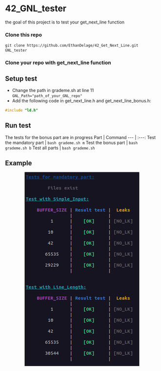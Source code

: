 # 42_GNL_tester
the goal of this project is to test your get_next_line function

### Clone this repo
```shell
git clone https://github.com/EthanDelage/42_Get_Next_Line.git GNL_tester
```
### Clone your repo with get_next_line function

## Setup test
* Change the path in grademe.sh at line 11 ```GNL_Path="path_of_your_GNL_repo"```
* Add the following code in get_next_line.h and get_next_line_bonus.h:
```C
#include "ld.h"
```

## Run test
The tests for the bonus part are in progress
Part | Command
--- | :---:
Test the mandatory part | ```bash grademe.sh m```
Test the bonus part | ```bash grademe.sh b```
Test all parts | ```bash grademe.sh```

## Example
<p align="center">
  <img src="img/GNL_tester.png" />
</p>
